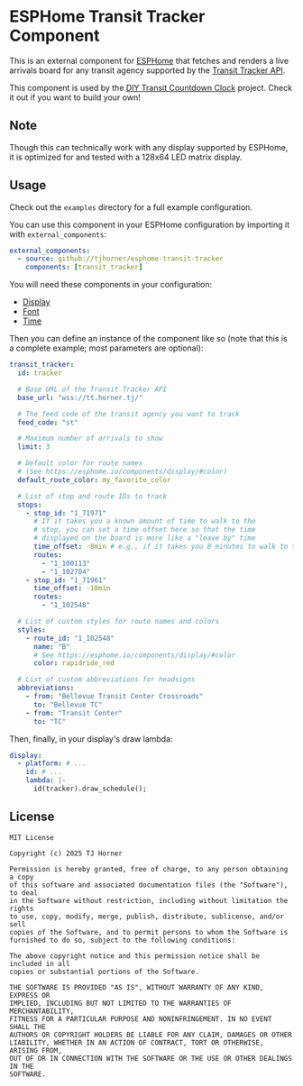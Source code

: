 # ESPHome Transit Tracker Component

This is an external component for [ESPHome](https://esphome.io/) that fetches and renders a live arrivals board for any transit agency supported by the [Transit Tracker API](https://github.com/tjhorner/transit-tracker-api).

This component is used by the [DIY Transit Countdown Clock](https://github.com/EastsideUrbanism/transit-countdown-clock) project. Check it out if you want to build your own!

## Note

Though this can technically work with any display supported by ESPHome, it is optimized for and tested with a 128x64 LED matrix display.

## Usage

Check out the `examples` directory for a full example configuration.

You can use this component in your ESPHome configuration by importing it with `external_components`:

```yaml
external_components:
  - source: github://tjhorner/esphome-transit-tracker
    components: [transit_tracker]
```

You will need these components in your configuration:

- [Display](https://esphome.io/components/display/)
- [Font](https://esphome.io/components/font/)
- [Time](https://esphome.io/components/time/)

Then you can define an instance of the component like so (note that this is a complete example; most parameters are optional):

```yaml
transit_tracker:
  id: tracker

  # Base URL of the Transit Tracker API
  base_url: "wss://tt.horner.tj/"

  # The feed code of the transit agency you want to track
  feed_code: "st"

  # Maximum number of arrivals to show
  limit: 3

  # Default color for route names
  # (See https://esphome.io/components/display/#color)
  default_route_color: my_favorite_color

  # List of stop and route IDs to track
  stops:
    - stop_id: "1_71971"
      # If it takes you a known amount of time to walk to the
      # stop, you can set a time offset here so that the time
      # displayed on the board is more like a "leave by" time
      time_offset: -8min # e.g., if it takes you 8 minutes to walk to the stop
      routes:
        - "1_100113"
        - "1_102704"
    - stop_id: "1_71961"
      time_offset: -10min
      routes:
        - "1_102548"

  # List of custom styles for route names and colors
  styles:
    - route_id: "1_102548"
      name: "B"
      # See https://esphome.io/components/display/#color
      color: rapidride_red

  # List of custom abbreviations for headsigns
  abbreviations:
    - from: "Bellevue Transit Center Crossroads"
      to: "Bellevue TC"
    - from: "Transit Center"
      to: "TC"
```

Then, finally, in your display's draw lambda:

```yaml
display:
  - platform: # ...
    id: # ...
    lambda: |-
      id(tracker).draw_schedule();
```

## License

```
MIT License

Copyright (c) 2025 TJ Horner

Permission is hereby granted, free of charge, to any person obtaining a copy
of this software and associated documentation files (the "Software"), to deal
in the Software without restriction, including without limitation the rights
to use, copy, modify, merge, publish, distribute, sublicense, and/or sell
copies of the Software, and to permit persons to whom the Software is
furnished to do so, subject to the following conditions:

The above copyright notice and this permission notice shall be included in all
copies or substantial portions of the Software.

THE SOFTWARE IS PROVIDED "AS IS", WITHOUT WARRANTY OF ANY KIND, EXPRESS OR
IMPLIED, INCLUDING BUT NOT LIMITED TO THE WARRANTIES OF MERCHANTABILITY,
FITNESS FOR A PARTICULAR PURPOSE AND NONINFRINGEMENT. IN NO EVENT SHALL THE
AUTHORS OR COPYRIGHT HOLDERS BE LIABLE FOR ANY CLAIM, DAMAGES OR OTHER
LIABILITY, WHETHER IN AN ACTION OF CONTRACT, TORT OR OTHERWISE, ARISING FROM,
OUT OF OR IN CONNECTION WITH THE SOFTWARE OR THE USE OR OTHER DEALINGS IN THE
SOFTWARE.
```